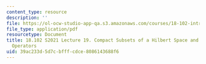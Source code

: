 ```yaml
---
content_type: resource
description: ''
file: https://ol-ocw-studio-app-qa.s3.amazonaws.com/courses/18-102-introduction-to-functional-analysis-spring-2021/39ac233d5d7cbfffcdce8086143688f6_MIT18_102s21_lec19.pdf
file_type: application/pdf
resourcetype: Document
title: 18.102 S2021 Lecture 19. Compact Subsets of a Hilbert Space and Finite-Rank
  Operators
uid: 39ac233d-5d7c-bfff-cdce-8086143688f6
---
```

